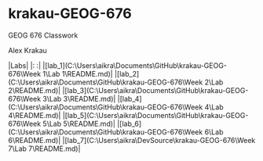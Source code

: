 # krakau-GEOG-676
GEOG 676 Classwork

Alex Krakau

|Labs|
|:     :|
|[lab_1](C:\Users\aikra\Documents\GitHub\krakau-GEOG-676\Week 1\Lab 1\README.md)|
|[lab_2](C:\Users\aikra\Documents\GitHub\krakau-GEOG-676\Week 2\Lab 2\README.md)|
|[lab_3](C:\Users\aikra\Documents\GitHub\krakau-GEOG-676\Week 3\Lab 3\README.md)|
|[lab_4](C:\Users\aikra\Documents\GitHub\krakau-GEOG-676\Week 4\Lab 4\README.md)|
|[lab_5](C:\Users\aikra\Documents\GitHub\krakau-GEOG-676\Week 5\Lab 5\README.md)|
|[lab_6](C:\Users\aikra\Documents\GitHub\krakau-GEOG-676\Week 6\Lab 6\README.md)|
|[lab_7](C:\Users\aikra\DevSource\krakau-GEOG-676\Week 7\Lab 7\README.md)|